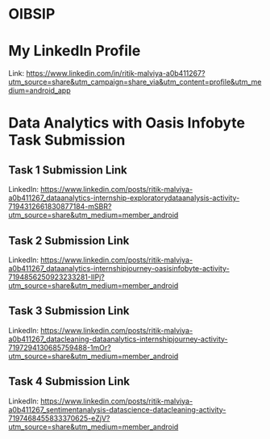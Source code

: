 # OIBSIP
# My LinkedIn Profile
Link: https://www.linkedin.com/in/ritik-malviya-a0b411267?utm_source=share&utm_campaign=share_via&utm_content=profile&utm_medium=android_app 
# Data Analytics with Oasis Infobyte Task Submission
## Task 1 Submission Link
LinkedIn: https://www.linkedin.com/posts/ritik-malviya-a0b411267_dataanalytics-internship-exploratorydataanalysis-activity-7194312661830877184-mSBR?utm_source=share&utm_medium=member_android 

## Task 2 Submission Link
LinkedIn: https://www.linkedin.com/posts/ritik-malviya-a0b411267_dataanalytics-internshipjourney-oasisinfobyte-activity-7194856250923233281-IIPj?utm_source=share&utm_medium=member_android

## Task 3 Submission Link
LinkedIn: https://www.linkedin.com/posts/ritik-malviya-a0b411267_datacleaning-dataanalytics-internshipjourney-activity-7197294130685759488-1mOr?utm_source=share&utm_medium=member_android 

## Task 4 Submission Link
LinkedIn: https://www.linkedin.com/posts/ritik-malviya-a0b411267_sentimentanalysis-datascience-datacleaning-activity-7197468455833370625-eZjV?utm_source=share&utm_medium=member_android
